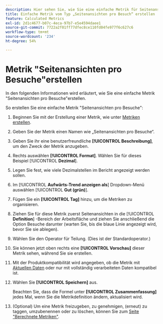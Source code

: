 ```yaml
---
description: Hier sehen Sie, wie Sie eine einfache Metrik für Seitenansichten pro Besuche erstellen.
title: Einfache Metrik vom Typ „Seitenansichten pro Besuch“ erstellen
feature: Calculated Metrics
exl-id: 2d1c4677-b07c-4eca-97b7-e5e4594daee1
source-git-commit: 7722a2f01ff77dfec8ce110fd04fe977f6c627c6
workflow-type: tm+mt
source-wordcount: '234'
ht-degree: 54%

---
```


# Metrik &quot;Seitenansichten pro Besuche&quot;erstellen

In den folgenden Informationen wird erläutert, wie Sie eine einfache Metrik &quot;Seitenansichten pro Besuche&quot;erstellen.

So erstellen Sie eine einfache Metrik &quot;Seitenansichten pro Besuche&quot;:

1. Beginnen Sie mit der Erstellung einer Metrik, wie unter [Metriken erstellen](/help/components/c-calcmetrics/c-workflow/cm-workflow/c-build-metrics/cm-build-metrics.md).
1. Geben Sie der Metrik einen Namen wie „Seitenansichten pro Besuche“.
1. Geben Sie ihr eine benutzerfreundliche **[!UICONTROL Beschreibung]**, um den Zweck der Metrik anzugeben.
1. Rechts auswählen **[!UICONTROL Format]**. Wählen Sie für dieses Beispiel [!UICONTROL **Dezimal**].
1. Legen Sie fest, wie viele Dezimalstellen im Bericht angezeigt werden sollen.
1. Im [!UICONTROL **Aufwärts-Trend anzeigen als**] Dropdown-Menü auswählen [!UICONTROL **Gut (grün)**].
1. Fügen Sie ein **[!UICONTROL Tag]** hinzu, um die Metriken zu organisieren.
1. Ziehen Sie für diese Metrik zuerst Seitenansichten in die [!UICONTROL **Definition**] -Bereich der Arbeitsfläche und ziehen Sie anschließend die Option Besuche darunter (warten Sie, bis die blaue Linie angezeigt wird, bevor Sie sie ablegen).
1. Wählen Sie den Operator für Teilung. (Dies ist der Standardoperator.)
1. Sie können jetzt oben rechts eine **[!UICONTROL Vorschau]** dieser Metrik sehen, während Sie sie erstellen.
1. Mit der Produktkompatibilität wird angegeben, ob die Metrik mit [Aktuellen Daten](https://experienceleague.adobe.com/docs/analytics/analyze/reports-analytics/current-data.html?lang=de) oder nur mit vollständig verarbeiteten Daten kompatibel ist.
1. Wählen Sie **[!UICONTROL Speichern]** aus.

   Beachten Sie, dass die Formel unter **[!UICONTROL Zusammenfassung]** jedes Mal, wenn Sie die Metrikdefinition ändern, aktualisiert wird.

1. (Optional) Um eine Metrik freizugeben, zu genehmigen, (erneut) zu taggen, umzubenennen oder zu löschen, können Sie zum [Seite &quot;Berechnete Metriken&quot;](/help/components/c-calcmetrics/c-workflow/cm-workflow/cm-manager.md).
